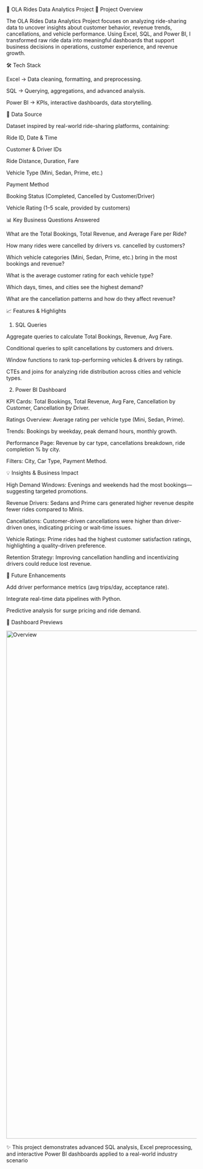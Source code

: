 🚖 OLA Rides Data Analytics Project
📌 Project Overview

The OLA Rides Data Analytics Project focuses on analyzing ride-sharing data to uncover insights about customer behavior, revenue trends, cancellations, and vehicle performance.
Using Excel, SQL, and Power BI, I transformed raw ride data into meaningful dashboards that support business decisions in operations, customer experience, and revenue growth.

🛠️ Tech Stack

Excel → Data cleaning, formatting, and preprocessing.

SQL → Querying, aggregations, and advanced analysis.

Power BI → KPIs, interactive dashboards, data storytelling.

📂 Data Source

Dataset inspired by real-world ride-sharing platforms, containing:

Ride ID, Date & Time

Customer & Driver IDs

Ride Distance, Duration, Fare

Vehicle Type (Mini, Sedan, Prime, etc.)

Payment Method

Booking Status (Completed, Cancelled by Customer/Driver)

Vehicle Rating (1–5 scale, provided by customers)

📊 Key Business Questions Answered

What are the Total Bookings, Total Revenue, and Average Fare per Ride?

How many rides were cancelled by drivers vs. cancelled by customers?

Which vehicle categories (Mini, Sedan, Prime, etc.) bring in the most bookings and revenue?

What is the average customer rating for each vehicle type?

Which days, times, and cities see the highest demand?

What are the cancellation patterns and how do they affect revenue?

📈 Features & Highlights

1. SQL Queries

Aggregate queries to calculate Total Bookings, Revenue, Avg Fare.

Conditional queries to split cancellations by customers and drivers.

Window functions to rank top-performing vehicles & drivers by ratings.

CTEs and joins for analyzing ride distribution across cities and vehicle types.

2. Power BI Dashboard

KPI Cards: Total Bookings, Total Revenue, Avg Fare, Cancellation by Customer, Cancellation by Driver.

Ratings Overview: Average rating per vehicle type (Mini, Sedan, Prime).

Trends: Bookings by weekday, peak demand hours, monthly growth.

Performance Page: Revenue by car type, cancellations breakdown, ride completion % by city.

Filters: City, Car Type, Payment Method.

💡 Insights & Business Impact

High Demand Windows: Evenings and weekends had the most bookings—suggesting targeted promotions.

Revenue Drivers: Sedans and Prime cars generated higher revenue despite fewer rides compared to Minis.

Cancellations: Customer-driven cancellations were higher than driver-driven ones, indicating pricing or wait-time issues.

Vehicle Ratings: Prime rides had the highest customer satisfaction ratings, highlighting a quality-driven preference.

Retention Strategy: Improving cancellation handling and incentivizing drivers could reduce lost revenue.


🚀 Future Enhancements

Add driver performance metrics (avg trips/day, acceptance rate).

Integrate real-time data pipelines with Python.

Predictive analysis for surge pricing and ride demand.

📸 Dashboard Previews

<img width="2400" height="1346" alt="Overview" src="https://github.com/user-attachments/assets/a0a3dce5-e509-4bfd-9eaf-2424df7384ee" />


✨ This project demonstrates advanced SQL analysis, Excel preprocessing, and interactive Power BI dashboards applied to a real-world industry scenario
